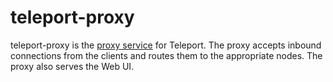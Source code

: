 # teleport-proxy

teleport-proxy is the [proxy service](https://gravitational.com/teleport/docs/architecture/#teleport-services) for Teleport. The proxy accepts inbound connections from the clients and routes them to the appropriate nodes. The proxy also serves the Web UI.